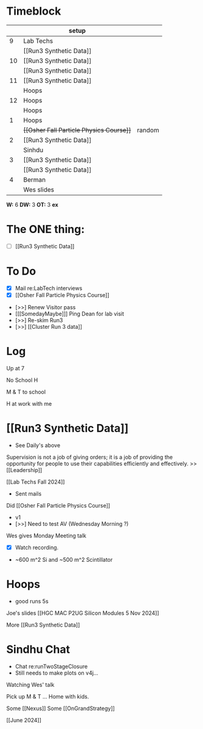 # Timeblock

|     | setup                                      |        |
| --- | ------------------------------------------ | ------ |
| 9   | Lab Techs                                  |        |
|     | [[Run3 Synthetic Data]]                    |        |
| 10  | [[Run3 Synthetic Data]]                    |        |
|     | [[Run3 Synthetic Data]]                    |        |
| 11  | [[Run3 Synthetic Data]]                    |        |
|     | Hoops                                      |        |
| 12  | Hoops                                      |        |
|     | Hoops                                      |        |
| 1   | Hoops                                      |        |
|     | ~~[[Osher Fall Particle Physics Course]]~~ | random |
| 2   | [[Run3 Synthetic Data]]                    |        |
|     | Sinhdu                                     |        |
| 3   | [[Run3 Synthetic Data]]                    |        |
|     | [[Run3 Synthetic Data]]                    |        |
| 4   | Berman                                     |        |
|     | Wes slides                                 |        |

**W:** 6
**DW:** 3 
**OT:** 3
**ex** 

# The ONE thing: 
- [ ] [[Run3 Synthetic Data]]


# To Do
- [x] Mail re:LabTech interviews
- [x] [[Osher Fall Particle Physics Course]]
- [>>] Renew Visitor pass
- [[[SomedayMaybe]]] Ping Dean for lab visit
- [>>] Re-skim Run3
- [>>]  [[Cluster Run 3 data]]

# Log


Up at 7 

No School H 

M & T to school

H at work with me

# [[Run3 Synthetic Data]]
- See Daily's above

Supervision is not a job of giving orders; it is a job of providing the opportunity for people to use their capabilities efficiently and effectively.  >> [[Leadership]]

[[Lab Techs Fall 2024]]
- Sent mails

Did [[Osher Fall Particle Physics Course]] 
- v1
- [>>] Need to test AV (Wednesday Morning ?)


Wes gives Monday Meeting talk
- [x] Watch recording.
- ~600 m^2 Si and ~500 m^2 Scintillator  

# Hoops 
- good runs 5s 

Joe's slides [[HGC MAC P2UG Silicon Modules 5 Nov 2024]]

More [[Run3 Synthetic Data]]

# Sindhu Chat
- Chat re:runTwoStageClosure
- Still needs to make plots on v4j...

Watching Wes' talk

Pick up M & T ... Home with kids.

Some [[Nexus]]
Some [[OnGrandStrategy]]

[[June 2024]]

